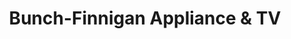 ---
title: "Bunch-Finnigan Appliance & TV"
url: /kennewick/bunch-finnigan-appliance-and-tv/
shop: appliance
---